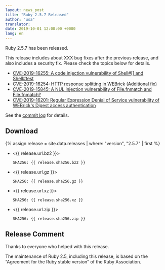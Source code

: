 ```yaml
---
layout: news_post
title: "Ruby 2.5.7 Released"
author: "usa"
translator:
date: 2019-10-01 12:00:00 +0000
lang: en
---
```


Ruby 2.5.7 has been released.

This release includes about XXX bug fixes after the previous release, and also includes a security fix.
Please check the topics below for details.

* [CVE-2019-16255: A code injection vulnerability of Shell#[] and Shell#test](/en/news/_posts/2019-10-01-code-injection-shell-test-cve-2019-16255.md)
* [CVE-2019-16254: HTTP response splitting in WEBrick (Additional fix)](/en/news/_posts/2019-10-01-http-response-splitting-in-webrick-cve-2019-16254.md)
* [CVE-2019-15845: A NUL injection vulnerability of File.fnmatch and File.fnmatch?](/en/news/_posts/2019-10-01-nul-injection-file-fnmatch-cve-2019-15845.md)
* [CVE-2019-16201: Regular Expression Denial of Service vulnerability of WEBrick's Digest access authentication](/en/news/_posts/2019-10-01-webrick-regexp-digestauth-dos-cve-2019-16201.md)

See the [commit log](https://github.com/ruby/ruby/compare/v2_5_6...v2_5_7) for details.

## Download

{% assign release = site.data.releases | where: "version", "2.5.7" | first %}

* <{{ release.url.bz2 }}>

      SHA256: {{ release.sha256.bz2 }}

* <{{ release.url.gz }}>

      SHA256: {{ release.sha256.gz }}

* <{{ release.url.xz }}>

      SHA256: {{ release.sha256.xz }}

* <{{ release.url.zip }}>

      SHA256: {{ release.sha256.zip }}

## Release Comment

Thanks to everyone who helped with this release.

The maintenance of Ruby 2.5, including this release, is based on the “Agreement for the Ruby stable version” of the Ruby Association.
